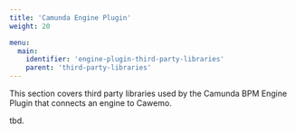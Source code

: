 ```yaml
---
title: 'Camunda Engine Plugin'
weight: 20

menu:
  main:
    identifier: 'engine-plugin-third-party-libraries'
    parent: 'third-party-libraries'
---
```


This section covers third party libraries used by the Camunda BPM Engine Plugin that connects an engine to Cawemo.

tbd.
